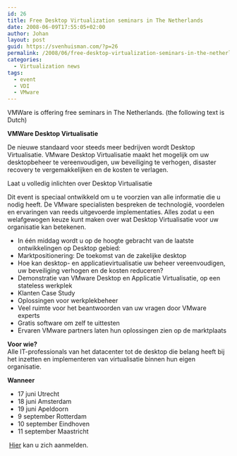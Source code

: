 ```yaml
---
id: 26
title: Free Desktop Virtualization seminars in The Netherlands
date: 2008-06-09T17:55:05+02:00
author: Johan
layout: post
guid: https://svenhuisman.com/?p=26
permalink: /2008/06/free-desktop-virtualization-seminars-in-the-netherlands/
categories:
  - Virtualization news
tags:
  - event
  - VDI
  - VMware
---
```

<p class="MsoNormal" style="0cm 0cm 10pt">
  <span style="EN-US"><span style="small;"><span style="Calibri;">VMWare is offering free seminars in The Netherlands. (the following text is Dutch)</span></span></span>
</p>

<p class="MsoNormal" style="0cm 0cm 10pt">
  <span style="Calibri;"><strong>VMWare Desktop Virtualisatie</strong></span>
</p>

<p class="MsoNormal" style="0cm 0cm 10pt">
  <span style="Calibri;">De nieuwe standaard voor steeds meer bedrijven wordt Desktop Virtualisatie. VMware Desktop Virtualisatie maakt het mogelijk om uw desktopbeheer te vereenvoudigen, uw beveiliging te verhogen, disaster recovery te vergemakkelijken en de kosten te verlagen.</span>
</p>

<p class="MsoNormal" style="0cm 0cm 10pt">
  <span style="Calibri;">Laat u volledig inlichten over Desktop Virtualisatie </span>
</p>

<p class="MsoNormal" style="0cm 0cm 10pt">
  <span style="Calibri;">Dit event is speciaal ontwikkeld om u te voorzien van alle informatie die u nodig heeft. De VMware specialisten bespreken de technologië, voordelen en ervaringen van reeds uitgevoerde implementaties. Alles zodat u een welafgewogen keuze kunt maken over wat Desktop Virtualisatie voor uw organisatie kan betekenen.</span>
</p>

  * <div class="MsoNormal" style="0cm 0cm 10pt">
      <span style="Calibri;">In één middag wordt u op de hoogte gebracht van de laatste ontwikkelingen op Desktop gebied:</span>
    </div>

  * <div class="MsoListParagraphCxSpFirst" style="l0 level1 lfo1">
      <span style="Calibri;">Marktpositionering: De toekomst van de zakelijke desktop </span>
    </div>

  * <div class="MsoListParagraphCxSpMiddle" style="l0 level1 lfo1">
      <span style="Calibri;">Hoe kan desktop- en applicatievirtualisatie uw beheer vereenvoudigen, uw beveiliging verhogen en de kosten reduceren?</span>
    </div>

  * <div class="MsoListParagraphCxSpMiddle" style="l0 level1 lfo1">
      <span style="Calibri;">Demonstratie van VMware Desktop en Applicatie Virtualisatie, op een stateless werkplek</span>
    </div>

  * <div class="MsoListParagraphCxSpMiddle" style="l0 level1 lfo1">
      <span style="Calibri;">Klanten Case Study </span>
    </div>

  * <div class="MsoListParagraphCxSpMiddle" style="l0 level1 lfo1">
      <span style="Calibri;">Oplossingen voor werkplekbeheer </span>
    </div>

  * <div class="MsoListParagraphCxSpMiddle" style="l0 level1 lfo1">
      <span style="Calibri;">Veel ruimte voor het beantwoorden van uw vragen door VMware experts</span>
    </div>

  * <div class="MsoListParagraphCxSpMiddle" style="l0 level1 lfo1">
      <span style="Calibri;">Gratis software om zelf te uittesten</span>
    </div>

  * <div class="MsoListParagraphCxSpLast" style="l0 level1 lfo1">
      <span style="Calibri;">Ervaren VMware partners laten hun oplossingen zien op de marktplaats</span>
    </div>

<p class="MsoNormal" style="0cm 0cm 10pt">
  <span style="small;"><span style="Calibri;"><strong>Voor wie?<br /> </strong>Alle IT-professionals van het datacenter tot de desktop die belang heeft bij het inzetten en implementeren van virtualisatie binnen hun eigen organisatie. </span></span>
</p>

<p class="MsoNormal" style="0cm 0cm 10pt">
  <span style="Calibri;"><strong>Wanneer</strong></span>
</p>

  * <div class="MsoListParagraphCxSpFirst">
      17 juni Utrecht
    </div>

  * <div class="MsoListParagraphCxSpMiddle">
      18 juni Amsterdam
    </div>

  * <div class="MsoListParagraphCxSpMiddle">
      19 juni Apeldoorn
    </div>

  * <div class="MsoListParagraphCxSpMiddle">
      9 september Rotterdam
    </div>

  * <div class="MsoListParagraphCxSpMiddle">
      10 september Eindhoven
    </div>

  * <div class="MsoListParagraphCxSpLast">
      11 september Maastricht
    </div>

 <span style="Calibri;"><a href="http://www.vmwarebenelux.nl/vdi/nl-nl/reg_form.asp" target="_blank">Hier</a> kan u zich aanmelden.</span>